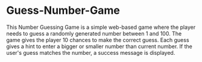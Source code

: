 # Guess-Number-Game
This Number Guessing Game is a simple web-based game where the player needs to guess a randomly generated number between 1 and 100. The game gives the player 10 chances to make the correct guess. Each guess gives a hint to enter a bigger or smaller number than current number. If the user's guess matches the number, a success message is displayed.  
